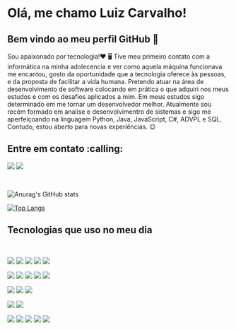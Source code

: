 # Olá, me chamo Luiz Carvalho!
## Bem vindo ao meu perfil GitHub 👋

Sou apaixonado por tecnologia!❤️ 🖥
Tive meu primeiro contato com a informática na minha adolecencia e ver como aquela máquina funcionava me encantou, 
gosto da oportunidade que a tecnologia oferece às pessoas, e da proposta de facilitar a vida humana.
Pretendo atuar na área de desenvolvimento de software colocando em prática o que adquiri nos meus estudos e com os desafios aplicados a mim.
Em meus estudos sigo determinado em me tornar um desenvolvedor melhor.
Atualmente sou recém formado em analise e desenvolvimentro de sistemas e sigo me aperfeiçoando na linguagem Python, Java, JavaScript, C#, ADVPL e SQL.
Contudo, estou aberto para novas experiências. 😉
<div>


<h2/> Entre em contato :calling:</h2>

<div>
 
<a href="https://www.linkedin.com/in/luiz-carvalho-a974a3172" target="_blank"><img src="https://img.shields.io/badge/-LinkedIn-%230077B5?style=for-the-badge&logo=linkedin&logoColor=white" target="_blank"></a>
<a href= "mailto:luiz.fe.carvalho36@gmail.com"><img src="https://img.shields.io/badge/Gmail-D14836?style=for-the-badge&logo=gmail&logoColor=white" target="_blank"></a>

<div style="display: inline_block"></br>

![Anurag's GitHub stats](https://github-readme-stats.vercel.app/api?username=luizcarvalho2000&show_icons=true&theme=tokyonight)

  [![Top Langs](https://github-readme-stats.vercel.app/api/top-langs/?username=luizcarvalho2000&layout=compact)](https://github.com/luizcarvalho2000/github-readme-stats)


<div>
 
  
 
  ## Tecnologias que uso no meu dia

  <div style="display: inline_block"></br>
 
  
  <img src="https://img.shields.io/badge/Python-14354C?style=for-the-badge&logo=python&logoColor=white" target="_blank"></a>
  <img src="https://img.shields.io/badge/java-%23ED8B00.svg?style=for-the-badge&logo=openjdk&logoColor=white" target="_blank"></a>
  <img src="https://img.shields.io/badge/C%2B%2B-00599C?style=for-the-badge&logo=c%2B%2B&logoColor=white" target="_blank"></a>
  <img src="https://img.shields.io/badge/C%23-239120?style=for-the-badge&logo=c-sharp&logoColor=white" target="_blank"></a>
  <img src="https://img.shields.io/badge/R-276DC3?style=for-the-badge&logo=r&logoColor=white" target="_blank"></a>
  
  
  <img src="https://img.shields.io/badge/JavaScript-F7DF1E?style=for-the-badge&logo=javascript&logoColor=black" target="<_blank"></a>
  <img src="https://img.shields.io/badge/Django-092E20?style=for-the-badge&logo=django&logoColor=green" target="<_blank"></a>
  <img src="https://img.shields.io/badge/HTML-239120?style=for-the-badge&logo=html5&logoColor=white" target="_blank"></a>
  <img src="https://img.shields.io/badge/HTML5-E34F26?style=for-the-badge&logo=html5&logoColor=white" target="_blank"></a>
  <img src="https://img.shields.io/badge/CSS3-1572B6?style=for-the-badge&logo=css3&logoColor=white" target="_blank"></a>

  <img src="https://img.shields.io/badge/MySQL-005C84?style=for-the-badge&logo=mysql&logoColor=white" target="_blank"></a>
  <img src="https://img.shields.io/badge/Microsoft%20SQL%20Server-CC2927?style=for-the-badge&logo=microsoft%20sql%20server&logoColor=white" target="_blank"></a>
  <img src="https://img.shields.io/badge/Xampp-F37623?style=for-the-badge&logo=xampp&logoColor=white" target="_blank"></a>
 
  <img src="https://img.shields.io/badge/Microsoft_Office-D83B01?style=for-the-badge&logo=microsoft-office&logoColor=white" target="_blank"></a>
  <img src="https://img.shields.io/badge/Microsoft_Excel-217346?style=for-the-badge&logo=microsoft-excel&logoColor=white" target="_blank"></a>
  

  <img src="https://img.shields.io/badge/Eclipse-2C2255?style=for-the-badge&logo=eclipse&logoColor=white" target="_blank"></a>
  <img src="https://img.shields.io/badge/PyCharm-000000.svg?&style=for-the-badge&logo=PyCharm&logoColor=white" target="_blank"></a>
  <img src="https://img.shields.io/badge/RStudio-75AADB?style=for-the-badge&logo=RStudio&logoColor=white" target="_blank"></a>
  <img src="https://img.shields.io/badge/VSCode-0078D4?style=for-the-badge&logo=visual%20studio%20code&logoColor=white" target="_blank"></a>
  <img src="https://img.shields.io/badge/Visual_Studio-5C2D91?style=for-the-badge&logo=visual%20studio&logoColor=white" target="_blank"></a>
  
  <div>

  
